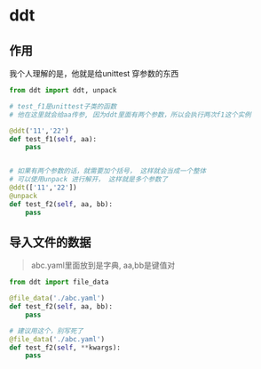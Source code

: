 # ddt

## 作用

我个人理解的是，他就是给unittest 穿参数的东西

```python
from ddt import ddt, unpack

# test_f1是unittest子类的函数
# 他在这里就会给aa传参, 因为ddt里面有两个参数，所以会执行两次f1这个实例

@ddt('11','22')
def test_f1(self, aa):
    pass


# 如果有两个参数的话，就需要加个括号， 这样就会当成一个整体
# 可以使用unpack 进行解开， 这样就是多个参数了
@ddt(['11','22'])
@unpack
def test_f2(self, aa, bb):
    pass

```

## 导入文件的数据

> abc.yaml里面放到是字典, aa,bb是键值对

```python
from ddt import file_data

@file_data('./abc.yaml')
def test_f2(self, aa, bb):
    pass

# 建议用这个，别写死了 
@file_data('./abc.yaml')
def test_f2(self, **kwargs):
    pass


```
